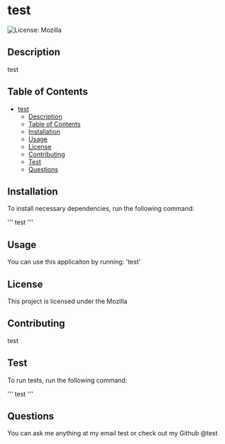 # test
![License: Mozilla](https://img.shields.io/badge/License-Mozilla-yellow.svg)
## Description
    
test
    
## Table of Contents
        
- [test](#test)
  - [Description](#description)
  - [Table of Contents](#table-of-contents)
  - [Installation](#installation)
  - [Usage](#usage)
  - [License](#license)
  - [Contributing](#contributing)
  - [Test](#test-1)
  - [Questions](#questions)
    
## Installation
    
To install necessary dependencies, run the following command:

'''
test
'''
    
## Usage
    
You can use this applicaiton by running: 'test'

## License
    
This project is licensed under the Mozilla

## Contributing

test
     
## Test

To run tests, run the following command:

'''
test
'''

## Questions

You can ask me anything at my email test or check out my Github @test
